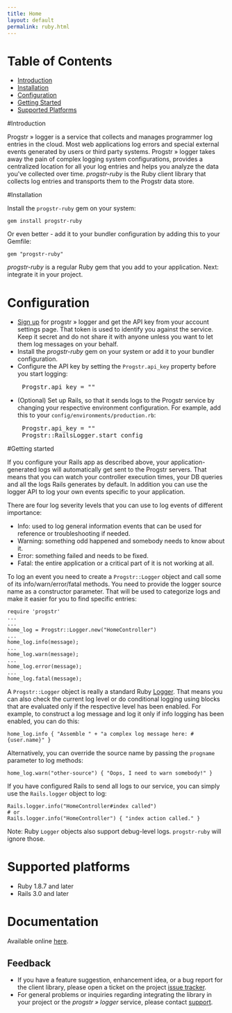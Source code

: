 ```yaml
---
title: Home
layout: default
permalink: ruby.html
---
```

Table of Contents
=================
* [Introduction](#introduction)
* [Installation](#installation)
* [Configuration](#configuration)
* [Getting Started](#getting_started)
* [Supported Platforms](#supported_platforms)

#Introduction

Progstr &raquo; logger is a service that collects and manages programmer log entries in the cloud. Most web applications log errors and special external events generated by users or third party systems. Progstr &raquo; logger takes away the pain of complex logging system configurations, provides a centralized location for all your log entries and helps you analyze the data you've collected over time. *progstr-ruby* is the Ruby client library that collects log entries and transports them to the Progstr data store.

#Installation

Install the `progstr-ruby` gem on your system:

    gem install progstr-ruby

Or even better - add it to your bundler configuration by adding this to your Gemfile:

    gem "progstr-ruby"

*progstr-ruby* is a regular Ruby gem that you add to your application. Next: integrate it in your project.

# Configuration

* [Sign up](http://app.progstr.com/signup) for progstr &raquo; logger and get the API key from your account settings page. That token is used to identify you against the service. Keep it secret and do not share it with anyone unless you want to let them log messages on your behalf.
* Install the  *progstr-ruby* gem on your system or add it to your bundler configuration.
* Configure the API key by setting the `Progstr.api_key` property before you start logging:
<pre>
    Progstr.api_key = "<your key here>"
</pre>
* (Optional) Set up Rails, so that it sends logs to the Progstr service by changing your respective environment configuration. For example, add this to your `config/environments/production.rb`:
<pre>
    Progstr.api_key = "<your key here>"
    Progstr::RailsLogger.start config
</pre>

#Getting started

If you configure your Rails app as described above, your application-generated logs will automatically get sent to the Progstr servers. That means that you can watch your controller execution times, your DB queries and all the logs Rails generates by default. In addition you can use the logger API to log your own events specific to your application.

There are four log severity levels that you can use to log events of different importance: 

* Info: used to log general information events that can be used for reference or troubleshooting if needed.
* Warning: something odd happened and somebody needs to know about it.
* Error: something failed and needs to be fixed.
* Fatal: the entire application or a critical part of it is not working at all.

To log an event you need to create a `Progstr::Logger` object and call some of its info/warn/error/fatal methods. You need to provide the logger source name as a constructor parameter. That will be used to categorize logs and make it easier for you to find specific entries:

    require 'progstr'
    ...
    ...
    home_log = Progstr::Logger.new("HomeController")
    ...
    home_log.info(message);
    ...
    home_log.warn(message);
    ...
    home_log.error(message);
    ...
    home_log.fatal(message);

A `Progstr::Logger` object is really a standard Ruby [Logger](http://www.ruby-doc.org/stdlib/libdoc/logger/rdoc/classes/Logger.html). That means you can also check the current log level or do conditional logging using blocks that are evaluated only if the respective level has been enabled. For example, to construct a log message and log it only if info logging has been enabled, you can do this:

    home_log.info { "Assemble " + "a complex log message here: #{user.name}" }

Alternatively, you can override the source name by passing the `progname` parameter to log methods:

    home_log.warn("other-source") { "Oops, I need to warn somebody!" }

If you have configured Rails to send all logs to our service, you can simply use the `Rails.logger` object to log:

    Rails.logger.info("HomeController#index called")
    # or
    Rails.logger.info("HomeController") { "index action called." }

Note: Ruby `Logger` objects also support debug-level logs. `progstr-ruby` will ignore those.

# Supported platforms

* Ruby 1.8.7 and later
* Rails 3.0 and later

# Documentation

Available online [here](http://docs.progstr.com).

Feedback
--------
* If you have a feature suggestion, enhancement idea, or a bug report for the client library, please open a ticket on the project [issue tracker](https://github.com/progstr/progstr-ruby/issues).
* For general problems or inquiries regarding integrating the library in your project or the *progstr &raquo; logger* service, please contact [support](http://support.progstr.com).
